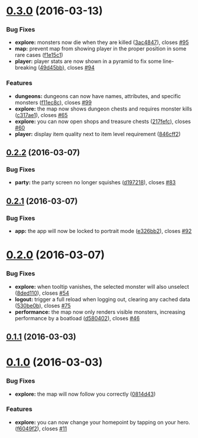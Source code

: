 <a name="0.3.0"></a>
# [0.3.0](https://github.com/reactive-retro/retro-app/compare/0.2.2...0.3.0) (2016-03-13)


### Bug Fixes

* **explore:** monsters now die when they are killed ([3ac4847](https://github.com/reactive-retro/retro-app/commit/3ac4847)), closes [#95](https://github.com/reactive-retro/retro-app/issues/95)
* **map:** prevent map from showing player in the proper position in some rare cases ([f1e15c1](https://github.com/reactive-retro/retro-app/commit/f1e15c1))
* **player:** player stats are now shown in a pyramid to fix some line-breaking ([49d45bb](https://github.com/reactive-retro/retro-app/commit/49d45bb)), closes [#94](https://github.com/reactive-retro/retro-app/issues/94)

### Features

* **dungeons:** dungeons can now have names, attributes, and specific monsters ([f11ec8c](https://github.com/reactive-retro/retro-app/commit/f11ec8c)), closes [#99](https://github.com/reactive-retro/retro-app/issues/99)
* **explore:** the map now shows dungeon chests and requires monster kills ([c317ae1](https://github.com/reactive-retro/retro-app/commit/c317ae1)), closes [#65](https://github.com/reactive-retro/retro-app/issues/65)
* **explore:** you can now open shops and treasure chests ([217fefc](https://github.com/reactive-retro/retro-app/commit/217fefc)), closes [#60](https://github.com/reactive-retro/retro-app/issues/60)
* **player:** display item quality next to item level requirement ([846cff2](https://github.com/reactive-retro/retro-app/commit/846cff2))



<a name="0.2.2"></a>
## [0.2.2](https://github.com/reactive-retro/retro-app/compare/0.2.1...0.2.2) (2016-03-07)


### Bug Fixes

* **party:** the party screen no longer squishes ([d197218](https://github.com/reactive-retro/retro-app/commit/d197218)), closes [#83](https://github.com/reactive-retro/retro-app/issues/83)



<a name="0.2.1"></a>
## [0.2.1](https://github.com/reactive-retro/retro-app/compare/0.2.0...0.2.1) (2016-03-07)


### Bug Fixes

* **app:** the app will now be locked to portrait mode ([e326bb2](https://github.com/reactive-retro/retro-app/commit/e326bb2)), closes [#92](https://github.com/reactive-retro/retro-app/issues/92)



<a name="0.2.0"></a>
# [0.2.0](https://github.com/reactive-retro/retro-app/compare/0.1.1...0.2.0) (2016-03-07)


### Bug Fixes

* **explore:** when tooltip vanishes, the selected monster will also unselect ([8ded110](https://github.com/reactive-retro/retro-app/commit/8ded110)), closes [#54](https://github.com/reactive-retro/retro-app/issues/54)
* **logout:** trigger a full reload when logging out, clearing any cached data ([530be0b](https://github.com/reactive-retro/retro-app/commit/530be0b)), closes [#75](https://github.com/reactive-retro/retro-app/issues/75)
* **performance:** the map now only renders visible monsters, increasing performance by a boatload ([d580402](https://github.com/reactive-retro/retro-app/commit/d580402)), closes [#46](https://github.com/reactive-retro/retro-app/issues/46)



<a name="0.1.1"></a>
## [0.1.1](https://github.com/reactive-retro/retro-app/compare/0.1.0...0.1.1) (2016-03-03)




<a name="0.1.0"></a>
# [0.1.0](https://github.com/reactive-retro/retro-app/compare/0814d43...0.1.0) (2016-03-03)


### Bug Fixes

* **explore:** the map will now follow you correctly ([0814d43](https://github.com/reactive-retro/retro-app/commit/0814d43))

### Features

* **explore:** you can now change your homepoint by tapping on your hero. ([f6049f2](https://github.com/reactive-retro/retro-app/commit/f6049f2)), closes [#11](https://github.com/reactive-retro/retro-app/issues/11)




